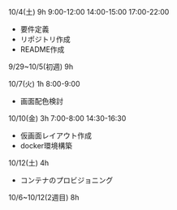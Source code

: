10/4(土) 9h
9:00-12:00
14:00-15:00
17:00-22:00

- 要件定義
- リポジトリ作成
- README作成

9/29~10/5(初週) 9h


10/7(火) 1h
8:00-9:00

- 画面配色検討

10/10(金) 3h
7:00-8:00
14:30-16:30

- 仮画面レイアウト作成
- docker環境構築

10/12(土) 4h

- コンテナのプロビジョニング

10/6~10/12(2週目) 8h
